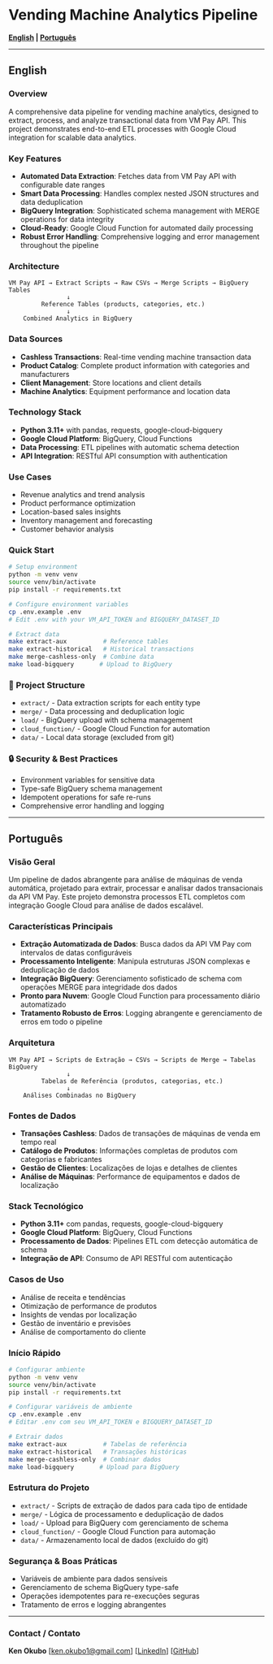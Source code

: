 # Vending Machine Analytics Pipeline

**[English](#english) | [Português](#português)**

---

## English

### Overview

A comprehensive data pipeline for vending machine analytics, designed to extract, process, and analyze transactional data from VM Pay API. This project demonstrates end-to-end ETL processes with Google Cloud integration for scalable data analytics.

### Key Features

- **Automated Data Extraction**: Fetches data from VM Pay API with configurable date ranges
- **Smart Data Processing**: Handles complex nested JSON structures and data deduplication
- **BigQuery Integration**: Sophisticated schema management with MERGE operations for data integrity
- **Cloud-Ready**: Google Cloud Function for automated daily processing
- **Robust Error Handling**: Comprehensive logging and error management throughout the pipeline

### Architecture

```
VM Pay API → Extract Scripts → Raw CSVs → Merge Scripts → BigQuery Tables
                ↓
         Reference Tables (products, categories, etc.)
                ↓
    Combined Analytics in BigQuery
```

### Data Sources

- **Cashless Transactions**: Real-time vending machine transaction data
- **Product Catalog**: Complete product information with categories and manufacturers
- **Client Management**: Store locations and client details
- **Machine Analytics**: Equipment performance and location data

### Technology Stack

- **Python 3.11+** with pandas, requests, google-cloud-bigquery
- **Google Cloud Platform**: BigQuery, Cloud Functions
- **Data Processing**: ETL pipelines with automatic schema detection
- **API Integration**: RESTful API consumption with authentication

### Use Cases

- Revenue analytics and trend analysis
- Product performance optimization
- Location-based sales insights
- Inventory management and forecasting
- Customer behavior analysis

### Quick Start

```bash
# Setup environment
python -m venv venv
source venv/bin/activate
pip install -r requirements.txt

# Configure environment variables
cp .env.example .env
# Edit .env with your VM_API_TOKEN and BIGQUERY_DATASET_ID

# Extract data
make extract-aux          # Reference tables
make extract-historical   # Historical transactions
make merge-cashless-only  # Combine data
make load-bigquery       # Upload to BigQuery
```

### 📁 Project Structure

- `extract/` - Data extraction scripts for each entity type
- `merge/` - Data processing and deduplication logic
- `load/` - BigQuery upload with schema management
- `cloud_function/` - Google Cloud Function for automation
- `data/` - Local data storage (excluded from git)

### 🔒 Security & Best Practices

- Environment variables for sensitive data
- Type-safe BigQuery schema management
- Idempotent operations for safe re-runs
- Comprehensive error handling and logging

---

## Português

### Visão Geral

Um pipeline de dados abrangente para análise de máquinas de venda automática, projetado para extrair, processar e analisar dados transacionais da API VM Pay. Este projeto demonstra processos ETL completos com integração Google Cloud para análise de dados escalável.

### Características Principais

- **Extração Automatizada de Dados**: Busca dados da API VM Pay com intervalos de datas configuráveis
- **Processamento Inteligente**: Manipula estruturas JSON complexas e deduplicação de dados
- **Integração BigQuery**: Gerenciamento sofisticado de schema com operações MERGE para integridade dos dados
- **Pronto para Nuvem**: Google Cloud Function para processamento diário automatizado
- **Tratamento Robusto de Erros**: Logging abrangente e gerenciamento de erros em todo o pipeline

### Arquitetura

```
VM Pay API → Scripts de Extração → CSVs → Scripts de Merge → Tabelas BigQuery
                ↓
         Tabelas de Referência (produtos, categorias, etc.)
                ↓
    Análises Combinadas no BigQuery
```

### Fontes de Dados

- **Transações Cashless**: Dados de transações de máquinas de venda em tempo real
- **Catálogo de Produtos**: Informações completas de produtos com categorias e fabricantes
- **Gestão de Clientes**: Localizações de lojas e detalhes de clientes
- **Análise de Máquinas**: Performance de equipamentos e dados de localização

### Stack Tecnológico

- **Python 3.11+** com pandas, requests, google-cloud-bigquery
- **Google Cloud Platform**: BigQuery, Cloud Functions
- **Processamento de Dados**: Pipelines ETL com detecção automática de schema
- **Integração de API**: Consumo de API RESTful com autenticação

### Casos de Uso

- Análise de receita e tendências
- Otimização de performance de produtos
- Insights de vendas por localização
- Gestão de inventário e previsões
- Análise de comportamento do cliente

### Início Rápido

```bash
# Configurar ambiente
python -m venv venv
source venv/bin/activate
pip install -r requirements.txt

# Configurar variáveis de ambiente
cp .env.example .env
# Editar .env com seu VM_API_TOKEN e BIGQUERY_DATASET_ID

# Extrair dados
make extract-aux          # Tabelas de referência
make extract-historical   # Transações históricas
make merge-cashless-only  # Combinar dados
make load-bigquery       # Upload para BigQuery
```

### Estrutura do Projeto

- `extract/` - Scripts de extração de dados para cada tipo de entidade
- `merge/` - Lógica de processamento e deduplicação de dados
- `load/` - Upload para BigQuery com gerenciamento de schema
- `cloud_function/` - Google Cloud Function para automação
- `data/` - Armazenamento local de dados (excluído do git)

### Segurança & Boas Práticas

- Variáveis de ambiente para dados sensíveis
- Gerenciamento de schema BigQuery type-safe
- Operações idempotentes para re-execuções seguras
- Tratamento de erros e logging abrangentes

---

### Contact / Contato

**Ken Okubo**
[ken.okubo1@gmail.com]
[[LinkedIn](https://www.linkedin.com/in/ken-okubo-8b484978/)]
[[GitHub](https://github.com/ken-okubo)]

